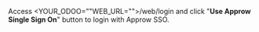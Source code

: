 <IntegrationDetailCard title="Login Experience">

Access <YOUR_ODOO=""WEB_URL="">/web/login and click "**Use Approw Single Sign On**" button to login with Approw SSO.

<!-- ![](~@imagesEnUs/integration/odoo/step3.jpg) -->

<!-- ![](../../images/integration/odoo/step3.jpg) -->

</IntegrationDetailCard>
